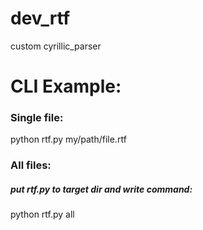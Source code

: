 # dev_rtf
custom cyrillic_parser 

# CLI Example:
### Single file:
python rtf.py my/path/file.rtf

### All files:
##### put rtf.py to target dir and write command:
python rtf.py all

